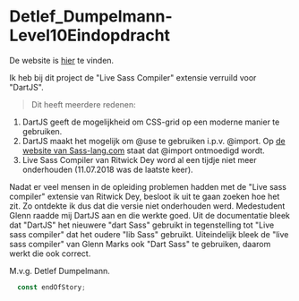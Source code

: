 # Detlef_Dumpelmann-Level10Eindopdracht

De website is [hier](https://brave-jennings-c10109.netlify.app/) te vinden.

Ik heb bij dit project de "Live Sass Compiler" extensie verruild voor "DartJS".

>Dit heeft meerdere redenen: 

1. DartJS geeft de mogelijkheid om CSS-grid op een moderne manier te gebruiken.
2. DartJS maakt het mogelijk om @use te gebruiken i.p.v. @import. Op [de website van Sass-lang.com](https://sass-lang.com/documentation/at-rules/import#importing-css) staat dat @import ontmoedigd wordt.
3. Live Sass Compiler van Ritwick Dey word al een tijdje niet meer onderhouden (11.07.2018 was de laatste keer).

Nadat er veel mensen in de opleiding problemen hadden met de "Live sass compiler" extensie van Ritwick Dey, besloot ik uit te gaan zoeken hoe het zit.
Zo ontdekte ik dus dat die versie niet onderhouden werd. Medestudent Glenn raadde mij DartJS aan en die werkte goed.
Uit de documentatie bleek dat "DartJS" het nieuwere "dart Sass" gebruikt in tegenstelling tot "Live sass compiler" dat het oudere "lib Sass" gebruikt.
Uiteindelijk bleek de "live sass compiler" van Glenn Marks ook "Dart Sass" te gebruiken, daarom werkt die ook correct.

M.v.g. Detlef Dumpelmann.

```javascript
  const endOfStory;
```
